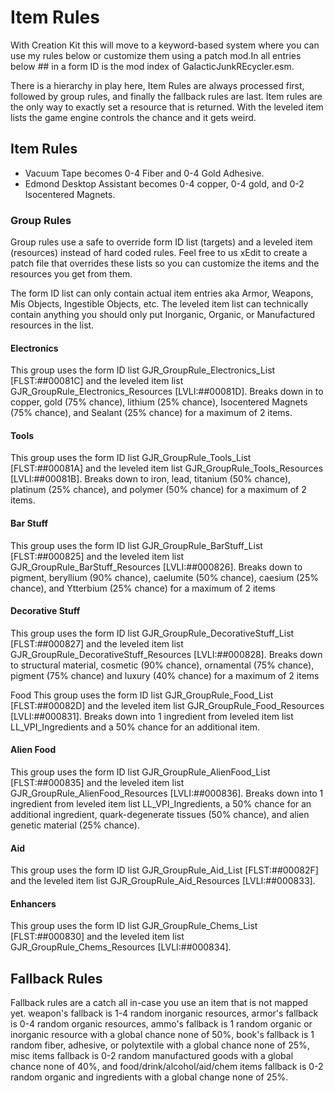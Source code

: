 # Item Rules

With Creation Kit this will move to a keyword-based system where you can use my rules below or customize them using a patch mod.In all entries below ## in a form ID is the mod index of GalacticJunkREcycler.esm. 

There is a hierarchy in play here, Item Rules are always processed first, followed by group rules, and finally the fallback rules are last. Item rules are the only way to exactly set a resource that is returned. With the leveled item lists the game engine controls the chance and it gets weird.

## Item Rules
* Vacuum Tape becomes 0-4 Fiber and 0-4 Gold Adhesive.
* Edmond Desktop Assistant becomes 0-4 copper, 0-4 gold, and 0-2 Isocentered Magnets.

### Group Rules
Group rules use a safe to override form ID list (targets) and a leveled item (resources) instead of hard coded rules. Feel free to us xEdit to create a patch file that overrides these lists so you can customize the items and the resources you get from them.

The form ID list can only contain actual item entries aka Armor, Weapons, Mis Objects, Ingestible Objects, etc. The leveled item list can technically contain anything you should only put Inorganic, Organic, or Manufactured resources in the list. 

#### Electronics
This group uses the form ID list GJR_GroupRule_Electronics_List [FLST:##00081C] and the leveled item list GJR_GroupRule_Electronics_Resources [LVLI:##00081D]. Breaks down in to copper, gold (75% chance), lithium (25% chance), Isocentered Magnets (75% chance), and Sealant (25% chance) for a maximum of 2 items. 

#### Tools
This group uses the form ID list GJR_GroupRule_Tools_List [FLST:##00081A] and the leveled item list GJR_GroupRule_Tools_Resources [LVLI:##00081B]. Breaks down to iron, lead, titanium (50% chance), platinum (25% chance), and polymer (50% chance) for a maximum of 2 items.

#### Bar Stuff
This group uses the form ID list GJR_GroupRule_BarStuff_List [FLST:##000825] and the leveled item list GJR_GroupRule_BarStuff_Resources [LVLI:##000826]. Breaks down to pigment, beryllium (90% chance), caelumite (50% chance), caesium (25% chance), and Ytterbium (25% chance) for a maximum of 2 items

#### Decorative Stuff
This group uses the form ID list GJR_GroupRule_DecorativeStuff_List [FLST:##000827] and the leveled item list GJR_GroupRule_DecorativeStuff_Resources [LVLI:##000828]. Breaks down to structural material, cosmetic (90% chance), ornamental (75% chance), pigment (75% chance) and luxury (40% chance) for a maximum of 2 items


Food
This group uses the form ID list GJR_GroupRule_Food_List [FLST:##00082D] and the leveled item list GJR_GroupRule_Food_Resources [LVLI:##000831]. Breaks down into 1 ingredient from leveled item list LL_VPI_Ingredients and a 50% chance for an additional item.

#### Alien Food
This group uses the form ID list GJR_GroupRule_AlienFood_List [FLST:##000835] and the leveled item list GJR_GroupRule_AlienFood_Resources [LVLI:##000836]. Breaks down into 1 ingredient from leveled item list LL_VPI_Ingredients, a 50% chance for an additional ingredient, quark-degenerate tissues (50% chance), and alien genetic material (25% chance).

#### Aid
This group uses the form ID list GJR_GroupRule_Aid_List [FLST:##00082F] and the leveled item list GJR_GroupRule_Aid_Resources [LVLI:##000833].

#### Enhancers
This group uses the form ID list GJR_GroupRule_Chems_List [FLST:##000830] and the leveled item list GJR_GroupRule_Chems_Resources [LVLI:##000834].

## Fallback Rules
Fallback rules are a catch all in-case you use an item that is not mapped yet. weapon's fallback is 1-4 random inorganic resources, armor's fallback is 0-4 random organic resources, ammo's fallback is 1 random organic or inorganic resource with a global chance none of 50%, book's fallback is 1 random fiber, adhesive, or polytextile with a global chance none of 25%, misc items fallback is 0-2 random manufactured goods with a global chance none of 40%, and food/drink/alcohol/aid/chem items fallback is 0-2 random organic and ingredients with a global change none of 25%.
